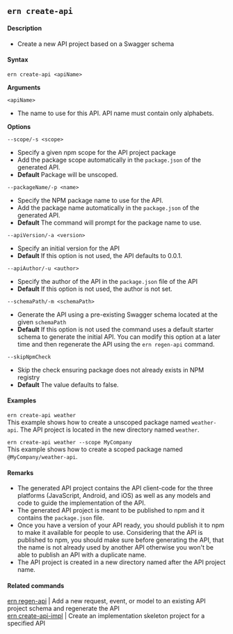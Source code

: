 ## `ern create-api`

#### Description

* Create a new API project based on a Swagger schema  

#### Syntax

`ern create-api <apiName>`  

**Arguments**

`<apiName>`

* The name to use for this API. API name must contain only alphabets.

**Options**  

`--scope/-s <scope>`

* Specify a given npm scope for the API project package  
* Add the package scope automatically in the `package.json` of the generated API.
* **Default** Package will be unscoped.

`--packageName/-p <name>`

* Specify the NPM package name to use for the API.
* Add the package name automatically in the `package.json` of the generated API.
* **Default** The command will prompt for the package name to use.

`--apiVersion/-a <version>`

* Specify an initial version for the API  
* **Default**  If this option is not used, the API defaults to 0.0.1.  

`--apiAuthor/-u <author>`

* Specify the author of the API in the `package.json` file of the API  
* **Default**  If this option is not used, the author is not set.  

`--schemaPath/-m <schemaPath>`

* Generate the API using a pre-existing Swagger schema located at the given `schemaPath`  
* **Default**  If this option is not used the command uses a default starter schema to generate the initial API. You can modify this option at a later time and then regenerate the API using the `ern regen-api` command.  

`--skipNpmCheck`
* Skip the check ensuring package does not already exists in NPM registry
* **Default** The value defaults to false. 

#### Examples

`ern create-api weather`  
This example shows how to create a unscoped package named `weather-api`. The API project is located in the new directory named `weather`.   

`ern create-api weather --scope MyCompany`  
This example shows how to create a scoped package named `@MyCompany/weather-api`.  

#### Remarks


* The generated API project contains the API client-code for the three platforms (JavaScript, Android, and iOS) as well as any models and code to guide the implementation of the API.  
* The generated API project is meant to be published to npm and it contains the `package.json` file.  
* Once you have a version of your API ready, you should publish it to npm to make it available for people to use. Considering that the API is published to npm, you should make sure before generating the API, that the name is not already used by another API otherwise you won't be able to publish an API with a duplicate name.  
* The API project is created in a new directory named after the API project name.  

#### Related commands

[ern regen-api] | Add a new request, event, or model to an existing API project schema and regenerate the API  
[ern create-api-impl] | Create an implementation skeleton project for a specified API

[ern regen-api]: ./regen-api.md
[ern create-api-impl]: ./create-api-impl.md
